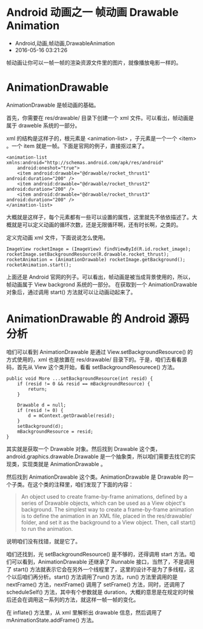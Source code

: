 # Android 动画之一 帧动画 Drawable Animation
- Android,动画,帧动画,DrawableAnimation
- 2016-05-16 03:21:26

帧动画让你可以一帧一帧的渲染资源文件里的图片，就像播放电影一样的。

# AnimationDrawable

AnimationDrawable 是帧动画的基础。

首先，你需要在 res/drawable/ 目录下创建一个 xml 文件。可以看出，帧动画是属于 draweble 系统的一部分。

xml 的结构是这样子的，根元素是 <animation\-list\> ，子元素是一个一个 <item\> 。一个 item 就是一帧。下面是官网的例子，直接抠过来了。

    <animation-list xmlns:android="http://schemas.android.com/apk/res/android"
        android:oneshot="true">
        <item android:drawable="@drawable/rocket_thrust1" android:duration="200" />
        <item android:drawable="@drawable/rocket_thrust2" android:duration="200" />
        <item android:drawable="@drawable/rocket_thrust3" android:duration="200" />
    </animation-list>

大概就是这样子，每个元素都有一些可以设置的属性，这里就先不依依描述了。大概就是可以定义动画的循环次数，还是无限循环啊，还有时长啊，之类的。


定义完动画 xml 文件，下面说说怎么使用。

    ImageView rocketImage = (ImageView) findViewById(R.id.rocket_image);
    rocketImage.setBackgroundResource(R.drawable.rocket_thrust);
    rocketAnimation = (AnimationDrawable) rocketImage.getBackground();
    rocketAnimation.start();

上面还是 Android 官网的列子。可以看出，帧动画是被当成背景使用的，所以，帧动画属于 View backgrond 系统的一部分。
在获取到一个 AnimationDrawable 对象后，通过调用 start() 方法就可以让动画动起来了。

# AnimationDrawable 的 Android 源码分析

咱们可以看到 AnimationDrawable 是通过 View.setBackgroundResource() 的方式使用的，xml 也是放置在 res/drawable/ 目录下的。于是，咱们去看看源码，首先从 View 这个类开始，看看 setBackgroundResourece() 方法。

    public void More ...setBackgroundResource(int resid) {
        if (resid != 0 && resid == mBackgroundResource) {
            return;
        }

        Drawable d = null;
        if (resid != 0) {
            d = mContext.getDrawable(resid);
        }
        setBackground(d);
        mBackgroundResource = resid;
    }

其实就是获取一个 Drawable 对象。然后找到 Drawable 这个类，android.graphics.drawable.Drawable 是一个抽象类，所以咱们需要去找它的实现类，实现类就是 AnimationDrawable 。


然后找到 AnimationDrawable 这个类。AnimationDrawable 是 Drawable 的一个子类。在这个类的注释里，咱们发现了下面的内容：

> An object used to create frame-by-frame animations, defined by a series of Drawable objects, which can be used as a View object's background.
> The simplest way to create a frame-by-frame animation is to define the animation in an XML file, placed in the res/drawable/ folder, and set it as the background to a View object. Then, call start() to run the animation.

说明咱们没有找错，就是它了。

咱们还找到，光 setBackgroundResource() 是不够的，还得调用 start 方法。咱们可以看到，AnimationDrawable 还继承了 Runnable 接口，当然了，不是调用了 start() 方法就表示它会在另外一个线程里了，这里的设计不是为了多线程，这个以后咱们再分析。start() 方法调用了run() 方法，run() 方法里调用的是 nextFrame() 方法，nextFrame() 调用了 setFrame() 方法，同时，还调用了 scheduleSelf() 方法，其中有个参数就是 duration，大概的意思是在规定的时候后还会在调用这一系列的方法，就这样一帧一帧的变化。

在 inflate() 方法里，从 xml 里解析出 drawable 信息，然后调用了 mAnimationState.addFrame() 方法。

